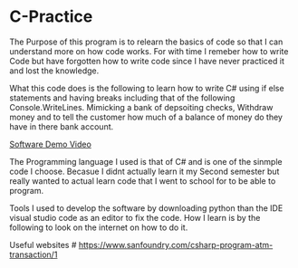 # C-Practice

The Purpose of this program is to relearn the basics of code so that I can understand more on how code works. 
For with time I remeber how to write Code but have forgotten how to write code since I have never practiced it and lost the knowledge.

What this code does is the following to learn how to write C# using if else statements and having breaks
including that of the following Console.WriteLines. Mimicking a bank of depsoiting checks, Withdraw money and to tell the customer how much of a balance of money do they have in there bank account.


[Software Demo Video]()



The Programming language I used is that of C# and is one of the sinmple code I choose. Becasue I didnt actually learn it my Second semester but really wanted to actual learn code that I went to school for to be able to program.

Tools I used to develop the software by downloading python than the IDE visual studio code as an editor to fix the code. 
How I learn is by the following to look on the internet on how to do it.

Useful websites #
https://www.sanfoundry.com/csharp-program-atm-transaction/1

